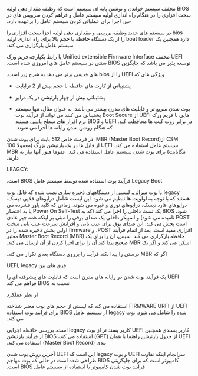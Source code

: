 ‫BIOS مخفف سیستم خواندن و نوشتن پایه ای سیستم است که وظیفه مقدار دهی اولیه سخت افزاری را در هنگام راه اندازی اولیه سیستم عامل و فراهم کردن سرویس های در حین اجرا برای عملیاتی کردن سیستم عامل را برعهده دارد. ‬

‫bios در سیستم های جدید وظیفه بررسی و مقداری دهی اولیه اجزا سخت افزاری را دارد
همچنین یک boat loader را از یک دستگاه حافظه با حجم بالا برای 
راه اندازی اولیه سیستم عامل بارگزاری می کند.‬

‫UEFI مخفف Unified extensible Firmware Interface یا رابط یکپارچه فریم ورک توسعه پذیر می باشد که جایگزین BIOS سنتی در سیستم عامل های امروزی شده است.‬

‫ویژگی های که UEFI را از bios های قدیمی برتر می دهد به شرح زیر است.‬


- پشتیبانی از کارت های حافطه با حجم بیش از 2 ترابایت

- پشتیبانی بیش از چهار پارتیشن در یک درایو

- ‫‫بوت شدن سریع تر و قابلیت های مدرن بیشتر می باشد. 
‫به عنوان مثال، تنها سیستم هایی با فریم ورک UEFI از Boot Secure پشتیبانی می کنند می تواند از فرآیند بوت در برابر روت کیت ها محافظت کند.
UEFI و BIOS نرم افزار های سطح پایینی هستند که هنگام روشن شدن رایانه ها اجرا می شوند. 
 
‫CSM از‪ MBR (Master Boot Record)‬ در فرمت خاص 512 بایت برای بوت شدن سیستم عامل استفاده می کند.
UEFI از فایل ها در یک پارتیشن بزرگ (معمولا 100 مگابایت) برای بوت شدن سیستم عامل استفاده می کند. عموما هنوز آنها نیاز به MBR دارند.

LEAGCY:

‫Legacy Boot فرآیند بوت استفاده شده توسط سیستم عامل BIOS است.‬

‫legacy یا بوت میراثی، لیستی از دستگاههای ذخیره سازی نصب شده که قابل بوت هستند که با توجه به اولویت ها تنظیم می شود. این لیست شامل درایوهای فلاپی دیسک، درایوهای هارد دیسک، درایوهای نوری و غیره می شوند.
زمانی که کلید پاور فشرده می شود، BIOS یک تست داخلی را اجرا می کند (که به Power On Self-Test یا به اختصار POST نامیده می شود) و اسپیکر داخلی یک صدای بوقی را مبنی بر اینکه همه چیز عادی است پخش می کند. این صدای بوق برای عیب یابی و افزایش سرعت عیب یابی سخت افزاری مفید است. 
بعد از اتمام فرآیند POST، و firmware اولین بخش ذخیره شده را در حافظه بارگزاری می کند. 
سپس، آن را برای یک Master Boot Record ‪(MBR)‬ معتبر  اسکن می کند و اگر یک MBR صحیح پیدا کند آن را برای اجرا کردن از آن ارسال می کند.‬

‫‫اگر که MBR درستی را پیدا نکند فرآیند را برروی دستگاه بعدی تکرار می کند. ‬

‫فرق های بین UEFI, legacy ‬

‫UEFI یک فرآیند بوت شدن در رایانه های مدرن است که قابلیت های پیشرفته ای را نسبت به BIOS فراهم می کند‬

‫از نظر عملکرد ‬

‫ UEFI از FIRMWARE URFI استفاده می کند که لیستی از حجم های بوت معتبر شناخته شده را شامل می شود. بوت legacy از سیستم عامل BIOS برای فرآیند بوت استفاده می کند.‬‪

‫‫کاربر پسندی ‬همچنین UEFI کاربر پسند تر از بوت legacy است.‬
بررسی حافظه اجرایی
‫UEFI از جدول پارتیشن راهنما یا همان (GPT) استفاده می کند، BIOS از فرآیند پارتیشن بندی  (Master Boot Record) استفاده می کند.‬

‫‫سرانجام اینکه‬ تفاوت UEFI و بوت legacy این است که UEFI آخرین روش بوت شدن کامپیوتر است که برای جایگزینی BIOS طراحی شده است در حالی که بوت مهاجم فرایند بوت شدن کامپیوتر با استفاده از سیستم عامل BIOS است.‬
